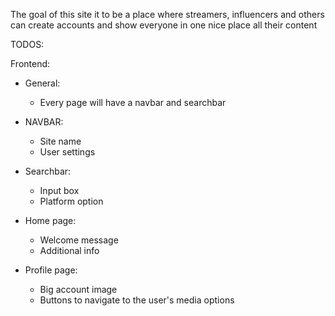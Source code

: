 The goal of this site it to be a place where streamers, influencers and others can create accounts and show everyone in one nice place all their content

TODOS:

Frontend:
- General:
    * Every page will have a navbar and searchbar

- NAVBAR:
    * Site name
    * User settings
    
- Searchbar: 
    * Input box
    * Platform option

- Home page:
    * Welcome message
    * Additional info

- Profile page:
    * Big account image
    * Buttons to navigate to the user's media options
